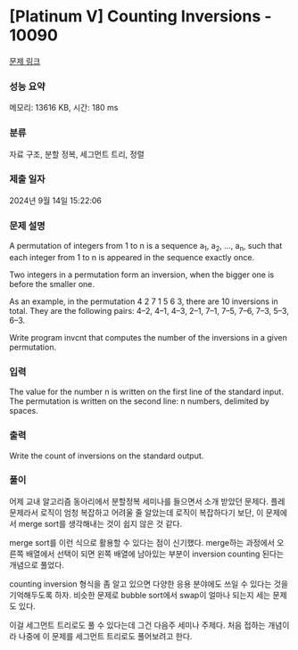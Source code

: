 # [Platinum V] Counting Inversions - 10090 

[문제 링크](https://www.acmicpc.net/problem/10090) 

### 성능 요약

메모리: 13616 KB, 시간: 180 ms

### 분류

자료 구조, 분할 정복, 세그먼트 트리, 정렬

### 제출 일자

2024년 9월 14일 15:22:06

### 문제 설명

<p>A permutation of integers from 1 to n is a sequence a<sub>1</sub>, a<sub>2</sub>, ..., a<sub>n</sub>, such that each integer from 1 to n is appeared in the sequence exactly once.</p>

<p>Two integers in а permutation form an inversion, when the bigger one is before the smaller one.</p>

<p>As an example, in the permutation 4 2 7 1 5 6 3, there are 10 inversions in total. They are the following pairs: 4–2, 4–1, 4–3, 2–1, 7–1, 7–5, 7–6, 7–3, 5–3, 6–3.</p>

<p>Write program invcnt that computes the number of the inversions in a given permutation.</p>

### 입력 

 <p>The value for the number n is written on the first line of the standard input. The permutation is written on the second line: n numbers, delimited by spaces.</p>

### 출력 

 <p>Write the count of inversions on the standard output.</p>
 
 ### 풀이 

 <p>어제 교내 알고리즘 동아리에서 분할정복 세미나를 들으면서 소개 받았던 문제다. 플레문제라서 로직이 엄청 복잡하고 어려울 줄 알았는데 로직이 복잡하다기 보단, 이 문제에서 merge sort를 생각해내는 것이 쉽지 않은 것 같다. 

merge sort를 이런 식으로 활용할 수 있다는 점이 신기했다. merge하는 과정에서 오른쪽 배열에서 선택이 되면 왼쪽 배열에 남아있는 부분이 inversion counting 된다는 개념으로 풀었다. 

counting inversion  형식을 좀 알고 있으면 다양한 응용 분야에도 쓰일 수 있다는 것을 기억해두도록 하자. 비슷한 문제로 bubble sort에서 swap이 얼마나 되는지 세는 문제도 있다.

이걸 세그먼트 트리로도 풀 수 있다는데 그건 다음주 세미나 주제다. 처음 접하는 개념이라 나중에 이 문제를 세그먼트 트리로도 풀어보려고 한다.</p>

